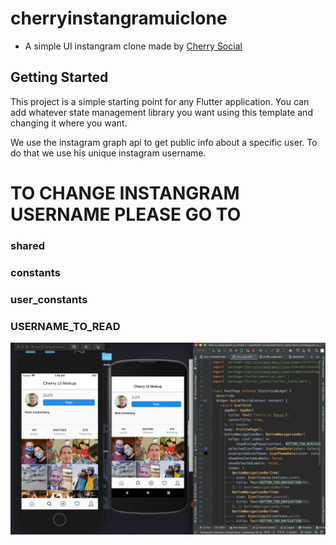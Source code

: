 # cherryinstangramuiclone

- A simple UI instangram clone made by [Cherry Social](https://cherrysocial.it/)

## Getting Started

This project is a simple starting point for any Flutter application.
You can add whatever state management library you want using this template and changing it where you want.


We use the instagram graph api to get public info about a specific user.
To do that we use his unique instagram username.

# TO CHANGE INSTANGRAM USERNAME PLEASE GO TO 
### shared
### constants
### user_constants 
### USERNAME_TO_READ


![alt text](https://github.com/GiuseppeSperanza/cherry_instangram_ui_clone/blob/master/test-screen.png)
